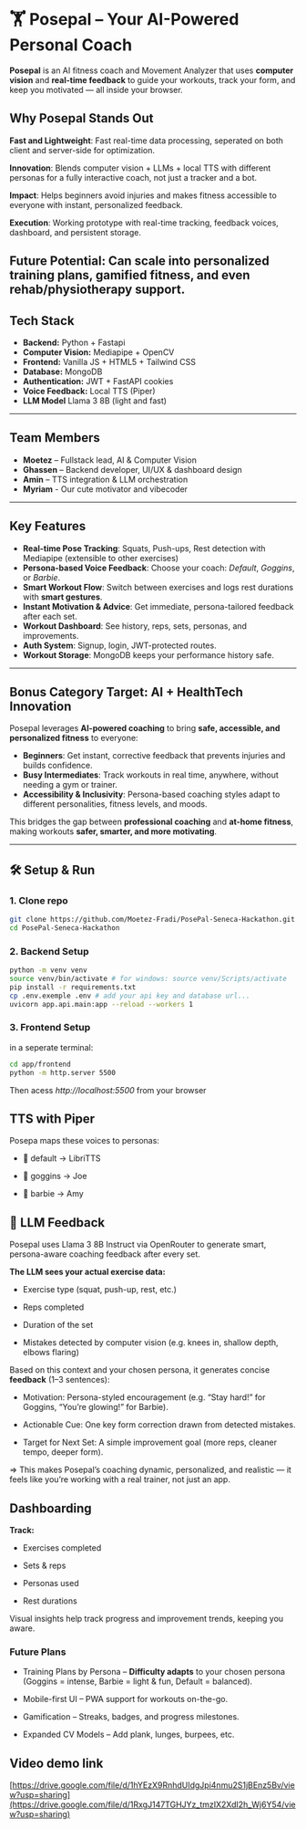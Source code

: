 # 🏋️ Posepal – Your AI-Powered Personal Coach  

**Posepal** is an AI fitness coach and Movement Analyzer that uses **computer vision** and **real-time feedback** to guide your workouts, track your form, and keep you motivated — all inside your browser.  

## Why Posepal Stands Out

**Fast and Lightweight**: Fast real-time data processing, seperated on both client and server-side for optimization.

**Innovation**: Blends computer vision + LLMs + local TTS with different personas for a fully interactive coach, not just a tracker and a bot.

**Impact**: Helps beginners avoid injuries and makes fitness accessible to everyone with instant, personalized feedback.

**Execution**: Working prototype with real-time tracking, feedback voices, dashboard, and persistent storage.

**Future Potential**: Can scale into personalized training plans, gamified fitness, and even rehab/physiotherapy support.
---

## Tech Stack
- **Backend:** Python + Fastapi
- **Computer Vision:** Mediapipe + OpenCV  
- **Frontend:** Vanilla JS + HTML5 + Tailwind CSS
- **Database:** MongoDB
- **Authentication:** JWT + FastAPI cookies  
- **Voice Feedback:** Local TTS (Piper)
- **LLM Model** Llama 3 8B (light and fast)

---

## Team Members
-  **Moetez** – Fullstack lead, AI & Computer Vision
-  **Ghassen** – Backend developer, UI/UX & dashboard design 
-  **Amin** – TTS integration & LLM orchestration
-  **Myriam** - Our cute motivator and vibecoder

---

## Key Features
-  **Real-time Pose Tracking**: Squats, Push-ups, Rest detection with Mediapipe (extensible to other exercises)  
-  **Persona-based Voice Feedback**: Choose your coach: *Default*, *Goggins*, or *Barbie*.  
-  **Smart Workout Flow**: Switch between exercises and logs rest durations with **smart gestures**.
-  **Instant Motivation & Advice**: Get immediate, persona-tailored feedback after each set.
-  **Workout Dashboard**: See history, reps, sets, personas, and improvements.
-  **Auth System**: Signup, login, JWT-protected routes.  
-  **Workout Storage**: MongoDB keeps your performance history safe.

---
## Bonus Category Target: AI + HealthTech Innovation  

Posepal leverages **AI-powered coaching** to bring **safe, accessible, and personalized fitness** to everyone:  

-  **Beginners**: Get instant, corrective feedback that prevents injuries and builds confidence.  
-  **Busy Intermediates**: Track workouts in real time, anywhere, without needing a gym or trainer.  
-  **Accessibility & Inclusivity**: Persona-based coaching styles adapt to different personalities, fitness levels, and moods.  

This bridges the gap between **professional coaching** and **at-home fitness**, making workouts **safer, smarter, and more motivating**.  


---

## 🛠️ Setup & Run  

### 1. Clone repo
```bash
git clone https://github.com/Moetez-Fradi/PosePal-Seneca-Hackathon.git
cd PosePal-Seneca-Hackathon
```

### 2. Backend Setup

```bash
python -m venv venv
source venv/bin/activate # for windows: source venv/Scripts/activate 
pip install -r requirements.txt
cp .env.exemple .env # add your api key and database url...
uvicorn app.api.main:app --reload --workers 1
```

### 3. Frontend Setup
in a seperate terminal:

```bash
cd app/frontend
python -m http.server 5500
```

Then acess *http://localhost:5500* from your browser

## TTS with Piper

Posepa maps these voices to personas:

- 🎤 default -> LibriTTS

- 💪 goggins -> Joe

- 💖 barbie -> Amy

## 🧠 LLM Feedback

Posepal uses Llama 3 8B Instruct via OpenRouter to generate smart, persona-aware coaching feedback after every set.

**The LLM sees your actual exercise data:**

- Exercise type (squat, push-up, rest, etc.)

- Reps completed

- Duration of the set

- Mistakes detected by computer vision (e.g. knees in, shallow depth, elbows flaring)

Based on this context and your chosen persona, it generates concise **feedback** (1–3 sentences):

- Motivation: Persona-styled encouragement (e.g. “Stay hard!” for Goggins, “You’re glowing!” for Barbie).

- Actionable Cue: One key form correction drawn from detected mistakes.

- Target for Next Set: A simple improvement goal (more reps, cleaner tempo, deeper form).

=> This makes Posepal’s coaching dynamic, personalized, and realistic — it feels like you’re working with a real trainer, not just an app.

## Dashboarding

**Track:**

- Exercises completed

- Sets & reps

- Personas used

- Rest durations

Visual insights help track progress and improvement trends, keeping you aware.

### Future Plans

- Training Plans by Persona – **Difficulty adapts** to your chosen persona (Goggins = intense, Barbie = light & fun, Default = balanced).

- Mobile-first UI – PWA support for workouts on-the-go.

- Gamification – Streaks, badges, and progress milestones.

- Expanded CV Models – Add plank, lunges, burpees, etc.




## Video demo link

[https://drive.google.com/file/d/1hYEzX9RnhdUIdgJpi4nmu2S1jBEnz5Bv/view?usp=sharing](https://drive.google.com/file/d/1RxgJ147TGHJYz_tmzIX2XdI2h_Wj6Y54/view?usp=sharing)





